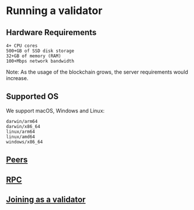 # Running a validator

## Hardware Requirements

```
4+ CPU cores
500+GB of SSD disk storage
32+GB of memory (RAM)
100+Mbps network bandwidth
```

Note: As the usage of the blockchain grows, the server requirements would increase.

## Supported OS

We support macOS, Windows and Linux:

```
darwin/arm64
darwin/x86_64
linux/arm64
linux/amd64
windows/x86_64
```

## [Peers](./peers.md)

## [RPC](./rpc.md)

## [Joining as a validator](./validator.md)
